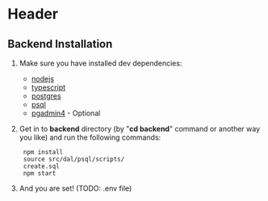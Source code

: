 # Header

## Backend Installation

1. Make sure you have installed dev dependencies:

    * [nodejs](someurl)
    * [typescript](someurl)
    * [postgres](someurl)
    * [psql](someurl)
    * [pgadmin4](someurl) - Optional

2. Get in to **backend** directory (by "**cd backend**" command or another way you like) and run the following commands:

        npm install
        source src/dal/psql/scripts/
        create.sql
        npm start

3. And you are set! (TODO: .env file)
